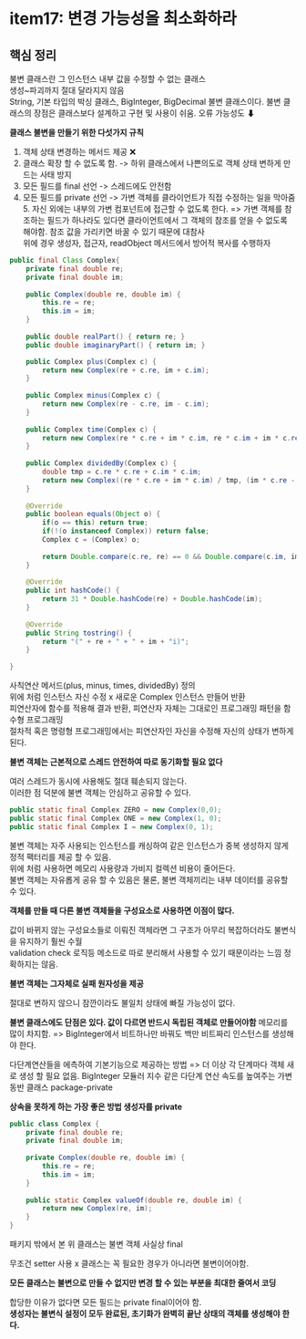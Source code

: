 # item17: 변경 가능성을 최소화하라

## **핵심 정리**
불변 클래스란 그 인스턴스 내부 값을 수정할 수 없는 클래스<br/>
생성~파괴까지 절대 달라지지 않음 <br/>
String, 기본 타입의 박싱 클래스, BigInteger, BigDecimal 불변 클래스이다. 불변 클래스의 장점은 클래스보다 설계하고 구현 및 사용이 쉬움. 오류 가능성도 ⬇

**클래스 불변을 만들기 위한 다섯가지 규칙**
1. 객체 상태 변경하는 메서드 제공 ❌
2. 클래스 확장 할 수 없도록 함. -> 하위 클래스에서 나쁜의도로 객체 상태 변하게 만드는 사태 방지
3. 모든 필드를 final 선언 -> 스레드에도 안전함
4. 모든 필드를 private 선언 -> 가변 객체를 클라이언트가 직접 수정하는 일을 막아줌
️️5. 자신 외에는 내부의 가변 컴포넌트에 접근할 수 없도록 한다. => 가변 객체를 참조하는 필드가 하나라도 있다면 클라이언트에서 그 객체의 참조를 얻을 수 없도록 해야함. 참조 값을 가리키면 바꿀 수 있기 때문에 대참사 <br/>
위에 경우 생성자, 접근자, readObject 메서드에서 방어적 복사를 수행하자


```java
public final Class Complex{
    private final double re;
    private final double im;
    
    public Complex(double re, double im) {
        this.re = re;
        this.im = im;
    }
    
    public double realPart() { return re; }
    public double imaginaryPart() { return im; }

    public Complex plus(Complex c) {
        return new Complex(re + c.re, im + c.im);
    }
    
    public Complex minus(Complex c) {
        return new Complex(re - c.re, im - c.im);
    }
    
    public Complex time(Complex c) {
        return new Complex(re * c.re + im * c.im, re * c.im + im * c.re);
    }
    
    public Complex dividedBy(Complex c) {
        double tmp = c.re * c.re + c.im * c.im;
        return new Complex((re * c.re + im * c.im) / tmp, (im * c.re - re * c.im) / tmp);
    }
    
    @Override
    public boolean equals(Object o) {
        if(o == this) return true;
        if(!(o instanceof Complex)) return false;
        Complex c = (Complex) o;
        
        return Double.compare(c.re, re) == 0 && Double.compare(c.im, im) == 0;
    }
    
    @Override
    public int hashCode() {
        return 31 * Double.hashCode(re) + Double.hashCode(im);
    }
    
    @Override
    public String tostring() {
        return "(" + re + " + " + im + "i)";
    }
    
}
```

사칙연산 메서드(plus, minus, times, dividedBy) 정의 <br/>
위에 처럼 인스턴스 자신 수정 x 새로운 Complex 인스턴스 만들어 반환 <br/>
피연산자에 함수를 적용해 결과 반환, 피연산자 자체는 그대로인 프로그래밍 패턴을 함수형 프로그래밍 <br/>
절차적 혹은 명령형 프로그래밍에서는 피연산자인 자신을 수정해 자신의 상태가 변하게 된다. <br/>

**불변 객체는 근본적으로 스레드 안전하여 따로 동기화할 필요 없다**

여러 스레드가 동시에 사용해도 절대 훼손되지 않는다.<br/>
이러한 점 덕분에 불변 객체는 안심하고 공유할 수 있다. <br/>

```java
public static final Complex ZERO = new Complex(0,0);
public static final Complex ONE = new Complex(1, 0);
public static final Complex I = new Complex(0, 1);
```

불변 객체는 자주 사용되는 인스턴스를 캐싱하여 같은 인스턴스가 중복 생성하지 않게 정적 팩터리를 제공 할 수 있음.<br/>
위에 처럼 사용하면 메모리 사용량과 가비지 컬렉션 비용이 줄어든다. <br/>
불변 객체는 자유롭게 공유 할 수 있음은 물론, 불변 객체끼리는 내부 데이터를 공유할 수 있다. <br/>

**객체를 만들 때 다른 불변 객체들을 구성요소로 사용하면 이점이 많다.**

값이 바뀌지 않는 구성요소들로 이뤄진 객체라면 그 구조가 아무리 복잡하더라도 불변식을 유지하기 훨씬 수월 <br/>
validation check 로직등 메소드로 따로 분리해서 사용할 수 있기 때문이라는 느낌 정확하지는 않음.

**불변 객체는 그자체로 실패 원자성을 제공**

절대로 변하지 않으니 잠깐이라도 불일치 상태에 빠질 가능성이 없다. 

**불변 클래스에도 단점은 있다. 값이 다르면 반드시 독립된 객체로 만들어야함**
메모리를 많이 차지함.  => BigInteger에서 비트하나만 바꿔도 백만 비트짜리 인스턴스를 생성해야 한다. 

다단계연산들을 에측하여 기본기능으로 제공하는 방법 => 더 이상 각 단계마다 객체 새로 생성 할 필요 없음. 
BigInteger 모듈러 지수 같은 다단계 연산 속도를 높여주는 가변 동반 클래스 package-private 

**상속을 못하게 하는 가장 좋은 방법 생성자를 private**

````java
public class Complex {
    private final double re;
    private final double im;
    
    private Complex(double re, double im) {
        this.re = re;
        this.im = im;
    }
    
    public static Complex valueOf(double re, double im) {
        return new Complex(re, im);
    }
}
````

패키지 밖에서 본 위 클래스는 불변 객체 사실상 final

무조건 setter 사용 x 클래스는 꼭 필요한 경우가 아니라면 불변이어야함. 

**모든 클래스는 불변으로 만들 수 없지만 변경 할 수 있는 부분을 최대한 줄여서 코딩**

합당한 이유가 없다면 모든 필드는 private final이어야 함.<br/>
**생성자는 불변식 설정이 모두 완료된, 초기화가 완벽히 끝난 상태의 객체를 생성해야 한다.**